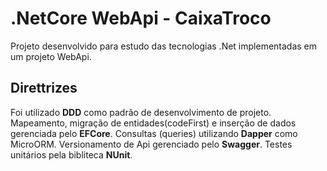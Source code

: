 # .NetCore WebApi - CaixaTroco

Projeto desenvolvido para estudo das tecnologias .Net implementadas em um projeto WebApi.

## Direttrizes

Foi utilizado **DDD** como padrão de desenvolvimento de projeto.
Mapeamento, migração de entidades(codeFirst) e inserção de dados gerenciada pelo **EFCore**.
Consultas (queries) utilizando **Dapper** como MicroORM.
Versionamento de Api gerenciado pelo **Swagger**.
Testes unitários pela bibliteca **NUnit**.
